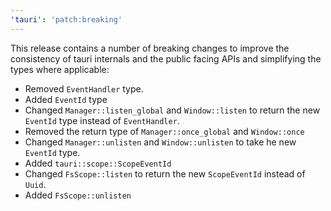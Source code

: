 ```yaml
---
'tauri': 'patch:breaking'
---
```


This release contains a number of breaking changes to improve the consistency of tauri internals and the public facing APIs
and simplifying the types where applicable:

- Removed `EventHandler` type.
- Added `EventId` type
- Changed `Manager::listen_global` and `Window::listen` to return the new `EventId` type instead of `EventHandler`.
- Removed the return type of `Manager::once_global` and `Window::once`
- Changed `Manager::unlisten` and `Window::unlisten` to take he new `EventId` type.
- Added `tauri::scope::ScopeEventId`
- Changed `FsScope::listen` to return the new `ScopeEventId` instead of `Uuid`.
- Added `FsScope::unlisten`
